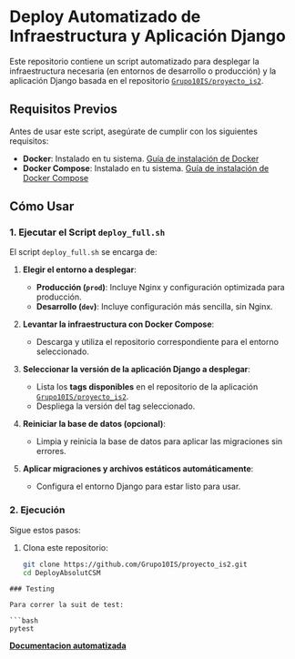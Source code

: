 # Deploy Automatizado de Infraestructura y Aplicación Django

Este repositorio contiene un script automatizado para desplegar la infraestructura necesaria (en entornos de desarrollo o producción) y la aplicación Django basada en el repositorio [`Grupo10IS/proyecto_is2`](https://github.com/Grupo10IS/proyecto_is2).

## Requisitos Previos

Antes de usar este script, asegúrate de cumplir con los siguientes requisitos:

- **Docker**: Instalado en tu sistema. [Guía de instalación de Docker](https://docs.docker.com/get-docker/)
- **Docker Compose**: Instalado en tu sistema. [Guía de instalación de Docker Compose](https://docs.docker.com/compose/install/)

## Cómo Usar

### 1. Ejecutar el Script `deploy_full.sh`

El script `deploy_full.sh` se encarga de:

1. **Elegir el entorno a desplegar**:
   - **Producción (`prod`)**: Incluye Nginx y configuración optimizada para producción.
   - **Desarrollo (`dev`)**: Incluye configuración más sencilla, sin Nginx.

2. **Levantar la infraestructura con Docker Compose**:
   - Descarga y utiliza el repositorio correspondiente para el entorno seleccionado.

3. **Seleccionar la versión de la aplicación Django a desplegar**:
   - Lista los **tags disponibles** en el repositorio de la aplicación [`Grupo10IS/proyecto_is2`](https://github.com/Grupo10IS/proyecto_is2).
   - Despliega la versión del tag seleccionado.

4. **Reiniciar la base de datos (opcional)**:
   - Limpia y reinicia la base de datos para aplicar las migraciones sin errores.

5. **Aplicar migraciones y archivos estáticos automáticamente**:
   - Configura el entorno Django para estar listo para usar.

### 2. Ejecución

Sigue estos pasos:

1. Clona este repositorio:
   ```bash
   git clone https://github.com/Grupo10IS/proyecto_is2.git
   cd DeployAbsolutCSM


```
### Testing

Para correr la suit de test:

```bash
pytest
```

**[Documentacion automatizada](https://grupo10is.github.io/proyecto_is2/)**
